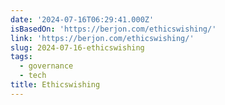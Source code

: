 ```yaml
---
date: '2024-07-16T06:29:41.000Z'
isBasedOn: 'https://berjon.com/ethicswishing/'
link: 'https://berjon.com/ethicswishing/'
slug: 2024-07-16-ethicswishing
tags:
  - governance
  - tech
title: Ethicswishing
---
```

 
